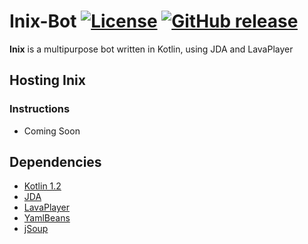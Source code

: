 # Inix-Bot  [![License](https://img.shields.io/github/license/mashape/apistatus.svg?style=flat-square)](LICENSE) [![GitHub release](https://img.shields.io/github/release/qubyte/rubidium.svg?style=flat-square)]()
**Inix** is a multipurpose bot written in Kotlin, using JDA and LavaPlayer
## Hosting Inix
### Instructions
* Coming Soon
## Dependencies
* [Kotlin 1.2](https://kotlinlang.org/)
* [JDA](https://github.com/DV8FromTheWorld/JDA)
* [LavaPlayer](https://github.com/sedmelluq/lavaplayer)
* [YamlBeans](https://github.com/EsotericSoftware/yamlbeans)
* [jSoup](https://jsoup.org/)

